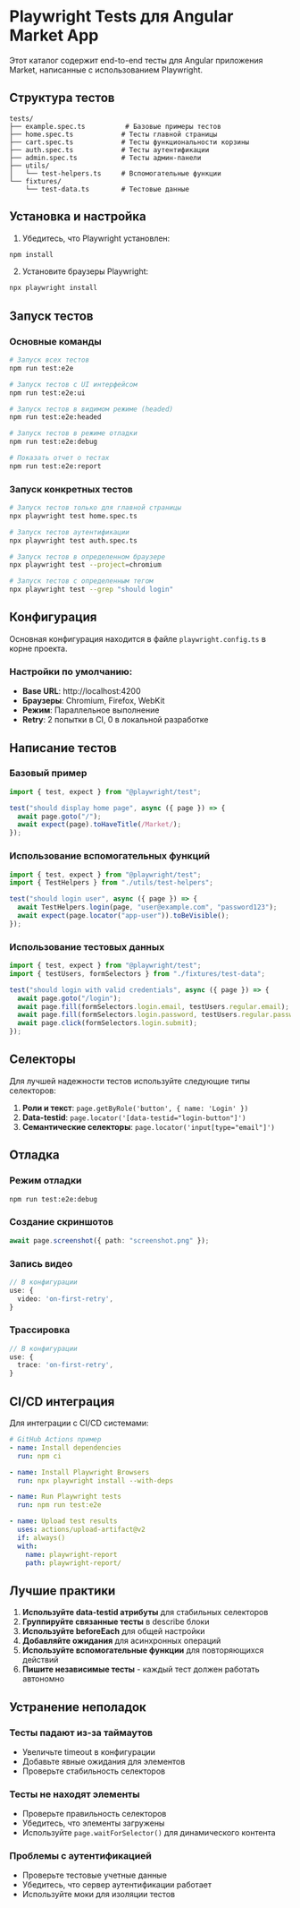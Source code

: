 # Playwright Tests для Angular Market App

Этот каталог содержит end-to-end тесты для Angular приложения Market, написанные с использованием Playwright.

## Структура тестов

```
tests/
├── example.spec.ts          # Базовые примеры тестов
├── home.spec.ts            # Тесты главной страницы
├── cart.spec.ts            # Тесты функциональности корзины
├── auth.spec.ts            # Тесты аутентификации
├── admin.spec.ts           # Тесты админ-панели
├── utils/
│   └── test-helpers.ts     # Вспомогательные функции
└── fixtures/
    └── test-data.ts        # Тестовые данные
```

## Установка и настройка

1. Убедитесь, что Playwright установлен:

```bash
npm install
```

2. Установите браузеры Playwright:

```bash
npx playwright install
```

## Запуск тестов

### Основные команды

```bash
# Запуск всех тестов
npm run test:e2e

# Запуск тестов с UI интерфейсом
npm run test:e2e:ui

# Запуск тестов в видимом режиме (headed)
npm run test:e2e:headed

# Запуск тестов в режиме отладки
npm run test:e2e:debug

# Показать отчет о тестах
npm run test:e2e:report
```

### Запуск конкретных тестов

```bash
# Запуск тестов только для главной страницы
npx playwright test home.spec.ts

# Запуск тестов аутентификации
npx playwright test auth.spec.ts

# Запуск тестов в определенном браузере
npx playwright test --project=chromium

# Запуск тестов с определенным тегом
npx playwright test --grep "should login"
```

## Конфигурация

Основная конфигурация находится в файле `playwright.config.ts` в корне проекта.

### Настройки по умолчанию:

- **Base URL**: http://localhost:4200
- **Браузеры**: Chromium, Firefox, WebKit
- **Режим**: Параллельное выполнение
- **Retry**: 2 попытки в CI, 0 в локальной разработке

## Написание тестов

### Базовый пример

```typescript
import { test, expect } from "@playwright/test";

test("should display home page", async ({ page }) => {
  await page.goto("/");
  await expect(page).toHaveTitle(/Market/);
});
```

### Использование вспомогательных функций

```typescript
import { test, expect } from "@playwright/test";
import { TestHelpers } from "./utils/test-helpers";

test("should login user", async ({ page }) => {
  await TestHelpers.login(page, "user@example.com", "password123");
  await expect(page.locator("app-user")).toBeVisible();
});
```

### Использование тестовых данных

```typescript
import { test, expect } from "@playwright/test";
import { testUsers, formSelectors } from "./fixtures/test-data";

test("should login with valid credentials", async ({ page }) => {
  await page.goto("/login");
  await page.fill(formSelectors.login.email, testUsers.regular.email);
  await page.fill(formSelectors.login.password, testUsers.regular.password);
  await page.click(formSelectors.login.submit);
});
```

## Селекторы

Для лучшей надежности тестов используйте следующие типы селекторов:

1. **Роли и текст**: `page.getByRole('button', { name: 'Login' })`
2. **Data-testid**: `page.locator('[data-testid="login-button"]')`
3. **Семантические селекторы**: `page.locator('input[type="email"]')`

## Отладка

### Режим отладки

```bash
npm run test:e2e:debug
```

### Создание скриншотов

```typescript
await page.screenshot({ path: "screenshot.png" });
```

### Запись видео

```typescript
// В конфигурации
use: {
  video: 'on-first-retry',
}
```

### Трассировка

```typescript
// В конфигурации
use: {
  trace: 'on-first-retry',
}
```

## CI/CD интеграция

Для интеграции с CI/CD системами:

```yaml
# GitHub Actions пример
- name: Install dependencies
  run: npm ci

- name: Install Playwright Browsers
  run: npx playwright install --with-deps

- name: Run Playwright tests
  run: npm run test:e2e

- name: Upload test results
  uses: actions/upload-artifact@v2
  if: always()
  with:
    name: playwright-report
    path: playwright-report/
```

## Лучшие практики

1. **Используйте data-testid атрибуты** для стабильных селекторов
2. **Группируйте связанные тесты** в describe блоки
3. **Используйте beforeEach** для общей настройки
4. **Добавляйте ожидания** для асинхронных операций
5. **Используйте вспомогательные функции** для повторяющихся действий
6. **Пишите независимые тесты** - каждый тест должен работать автономно

## Устранение неполадок

### Тесты падают из-за таймаутов

- Увеличьте timeout в конфигурации
- Добавьте явные ожидания для элементов
- Проверьте стабильность селекторов

### Тесты не находят элементы

- Проверьте правильность селекторов
- Убедитесь, что элементы загружены
- Используйте `page.waitForSelector()` для динамического контента

### Проблемы с аутентификацией

- Проверьте тестовые учетные данные
- Убедитесь, что сервер аутентификации работает
- Используйте моки для изоляции тестов
